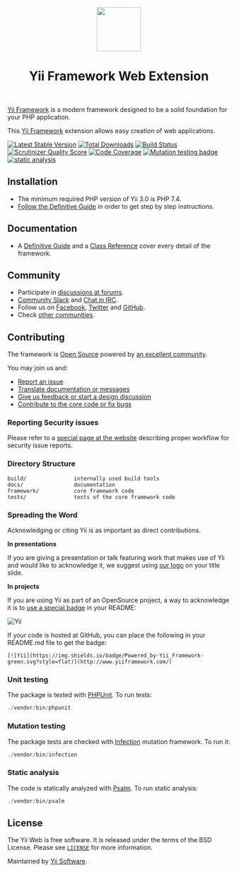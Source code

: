 <p align="center">
    <a href="https://github.com/yiisoft" target="_blank">
        <img src="https://avatars0.githubusercontent.com/u/993323" height="100px">
    </a>
    <h1 align="center">Yii Framework Web Extension</h1>
    <br>
</p>

[Yii Framework] is a modern framework designed to be a solid foundation for your PHP application.

This [Yii Framework] extension allows easy creation of web applications.

[Yii Framework]: https://github.com/yiisoft/core

[![Latest Stable Version](https://poser.pugx.org/yiisoft/yii-web/v/stable.png)](https://packagist.org/packages/yiisoft/yii-web)
[![Total Downloads](https://poser.pugx.org/yiisoft/yii-web/downloads.png)](https://packagist.org/packages/yiisoft/yii-web)
[![Build Status](https://github.com/yiisoft/yii-web/workflows/build/badge.svg)](https://github.com/yiisoft/yii-web/actions?query=workflow%3Abuild)
[![Scrutinizer Quality Score](https://scrutinizer-ci.com/g/yiisoft/yii-web/badges/quality-score.png?s=b1074a1ff6d0b214d54fa5ab7abbb90fc092471d)](https://scrutinizer-ci.com/g/yiisoft/yii-web/)
[![Code Coverage](https://scrutinizer-ci.com/g/yiisoft/yii-web/badges/coverage.png?s=31d80f1036099e9d6a3e4d7738f6b000b3c3d10e)](https://scrutinizer-ci.com/g/yiisoft/yii-web/)
[![Mutation testing badge](https://img.shields.io/endpoint?style=flat&url=https%3A%2F%2Fbadge-api.stryker-mutator.io%2Fgithub.com%2Fyiisoft%2Fyii-web%2Fmaster)](https://dashboard.stryker-mutator.io/reports/github.com/yiisoft/yii-web/master)
[![static analysis](https://github.com/yiisoft/yii-web/workflows/static%20analysis/badge.svg)](https://github.com/yiisoft/yii-web/actions?query=workflow%3A%22static+analysis%22)


Installation
------------

- The minimum required PHP version of Yii 3.0 is PHP 7.4.
- [Follow the Definitive Guide](https://github.com/yiisoft/docs/tree/master/guide/en)
in order to get step by step instructions.

Documentation
-------------

- A [Definitive Guide](https://github.com/yiisoft/docs/tree/master/guide/en) and 
a [Class Reference](#) cover every detail
of the framework.

Community
---------

- Participate in [discussions at forums](https://www.yiiframework.com/forum/).
- [Community Slack](https://join.slack.com/t/yii/shared_invite/MjIxMjMxMTk5MTU1LTE1MDE3MDAwMzMtM2VkMTMyMjY1Ng) and [Chat in IRC](https://www.yiiframework.com/chat/).
- Follow us on [Facebook](https://www.facebook.com/groups/yiitalk/), [Twitter](https://twitter.com/yiiframework)
and [GitHub](https://github.com/yiisoft/yii2).
- Check [other communities](https://github.com/yiisoft/yii2/wiki/communities).

Contributing
------------

The framework is [Open Source](LICENSE.md) powered by [an excellent community](https://github.com/yiisoft/yii2/graphs/contributors).

You may join us and:

- [Report an issue](docs/internals/report-an-issue.md)
- [Translate documentation or messages](docs/internals/translation-workflow.md)
- [Give us feedback or start a design discussion](http://www.yiiframework.com/forum/index.php/forum/42-general-discussions-for-yii-20/)
- [Contribute to the core code or fix bugs](docs/internals/git-workflow.md)

### Reporting Security issues

Please refer to a [special page at the website](https://www.yiiframework.com/security/)
describing proper workflow for security issue reports.

### Directory Structure

```
build/               internally used build tools
docs/                documentation
framework/           core framework code
tests/               tests of the core framework code
```

### Spreading the Word

Acknowledging or citing Yii is as important as direct contributions.

**In presentations**

If you are giving a presentation or talk featuring work that makes use of Yii and would like to acknowledge it,
we suggest using [our logo](https://www.yiiframework.com/logo/) on your title slide.

**In projects**

If you are using Yii as part of an OpenSource project, a way to acknowledge it is to
[use a special badge](https://img.shields.io/badge/Powered_by-Yii_Framework-green.svg?style=flat) in your README:    

![Yii](https://img.shields.io/badge/Powered_by-Yii_Framework-green.svg?style=flat)

If your code is hosted at GitHub, you can place the following in your README.md file to get the badge:

```
[![Yii](https://img.shields.io/badge/Powered_by-Yii_Framework-green.svg?style=flat)](http://www.yiiframework.com/)
```

### Unit testing

The package is tested with [PHPUnit](https://phpunit.de/). To run tests:

```php
./vendor/bin/phpunit
```

### Mutation testing

The package tests are checked with [Infection](https://infection.github.io/) mutation framework. To run it:

```php
./vendor/bin/infection
```

### Static analysis

The code is statically analyzed with [Psalm](https://psalm.dev/). To run static analysis:

```php
./vendor/bin/psalm
```

## License

The Yii Web is free software. It is released under the terms of the BSD License.
Please see [`LICENSE`](./LICENSE.md) for more information.

Maintained by [Yii Software](https://www.yiiframework.com/).
